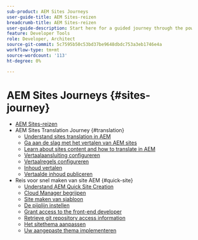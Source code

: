 ```yaml
---
sub-product: AEM Sites Journeys
user-guide-title: AEM Sites-reizen
breadcrumb-title: AEM Sites-reizen
user-guide-description: Start here for a guided journey through the powerful and flexible sites features of AEM, their capabilities, and how to leverage them on your project.
feature: Developer Tools
role: Developer, Architect
source-git-commit: 5c7595b50c53bd37be9648dbdc753a3eb1746e4a
workflow-type: tm+mt
source-wordcount: '113'
ht-degree: 0%

---
```



# AEM Sites Journeys {#sites-journey}

+ [AEM Sites-reizen](/help/journey-sites/home.md)
+ AEM Sites Translation Journey {#translation}
   + [Understand sites translation in AEM](translation/overview.md)
   + [Ga aan de slag met het vertalen van AEM sites](translation/getting-started.md)
   + [Learn about sites content and how to translate in AEM](translation/learn-about.md)
   + [Vertaalaansluiting configureren](translation/configure-connector.md)
   + [Vertaalregels configureren](translation/translation-rules.md)
   + [Inhoud vertalen](translation/translate-content.md)
   + [Vertaalde inhoud publiceren](translation/publish-content.md)
+ Reis voor snel maken van site AEM {#quick-site}
   + [Understand AEM Quick Site Creation](quick-site/overview.md)
   + [Cloud Manager begrijpen](quick-site/cloud-manager.md)
   + [Site maken van sjabloon](quick-site/create-site.md)
   + [De pijplijn instellen](quick-site/pipeline-setup.md)
   + [Grant access to the front-end developer](quick-site/grant-access.md)
   + [Retrieve git repository access information](quick-site/retrieve-access.md)
   + [Het sitethema aanpassen](quick-site/customize-theme.md)
   + [Uw aangepaste thema implementeren](quick-site/deploy-theme.md)
